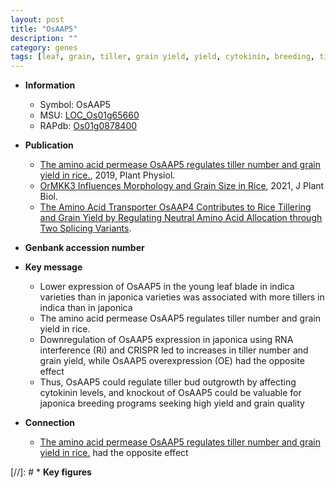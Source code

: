 ```yaml
---
layout: post
title: "OsAAP5"
description: ""
category: genes
tags: [leaf, grain, tiller, grain yield, yield, cytokinin, breeding, tiller number, quality, tiller bud outgrowth, grain quality]
---
```


* **Information**  
    + Symbol: OsAAP5  
    + MSU: [LOC_Os01g65660](http://rice.plantbiology.msu.edu/cgi-bin/ORF_infopage.cgi?orf=LOC_Os01g65660)  
    + RAPdb: [Os01g0878400](http://rapdb.dna.affrc.go.jp/viewer/gbrowse_details/irgsp1?name=Os01g0878400)  

* **Publication**  
    + [The amino acid permease OsAAP5 regulates tiller number and grain yield in rice.](http://www.ncbi.nlm.nih.gov/pubmed?term=The+amino+acid+permease+OsAAP5+regulates+tiller+number+and+grain+yield+in+rice.%5BTitle%5D), 2019, Plant Physiol.
    + [OrMKK3 Influences Morphology and Grain Size in Rice](http://www.ncbi.nlm.nih.gov/pubmed?term=OrMKK3+Influences+Morphology+and+Grain+Size+in+Rice%5BTitle%5D), 2021, J Plant Biol.
    + [The Amino Acid Transporter OsAAP4 Contributes to Rice Tillering and Grain Yield by Regulating Neutral Amino Acid Allocation through Two Splicing Variants](N+Y).

* **Genbank accession number**  

* **Key message**  
    + Lower expression of OsAAP5 in the young leaf blade in indica varieties than in japonica varieties was associated with more tillers in indica than in japonica
    + The amino acid permease OsAAP5 regulates tiller number and grain yield in rice.
    + Downregulation of OsAAP5 expression in japonica using RNA interference (Ri) and CRISPR led to increases in tiller number and grain yield, while OsAAP5 overexpression (OE) had the opposite effect
    + Thus, OsAAP5 could regulate tiller bud outgrowth by affecting cytokinin levels, and knockout of OsAAP5 could be valuable for japonica breeding programs seeking high yield and grain quality

* **Connection**  
    + [The amino acid permease OsAAP5 regulates tiller number and grain yield in rice.](OE) had the opposite effect

[//]: # * **Key figures**  


